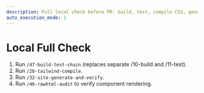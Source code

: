 ```yaml
---
description: Full local check before PR: build, test, compile CSS, generate and verify site.
auto_execution_mode: 1
---
```


# Local Full Check
1. Run `/47-build-test-chain` (replaces separate /10-build and /11-test).
2. Run `/20-tailwind-compile`.
3. Run `/32-site-generate-and-verify`.
4. Run `/46-rawhtml-audit` to verify component rendering.
